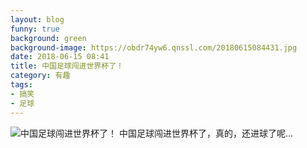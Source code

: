 ```yaml
---
layout: blog
funny: true
background: green
background-image: https://obdr74yw6.qnssl.com/20180615084431.jpg
date: 2018-06-15 08:41
title: 中国足球闯进世界杯了！
category: 有趣
tags:
- 搞笑
- 足球
---
```


![中国足球闯进世界杯了！][1]
中国足球闯进世界杯了，真的，还进球了呢...

  [1]: https://obdr74yw6.qnssl.com/20180615084431.jpg